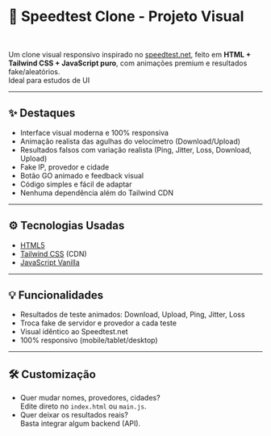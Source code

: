 # 🚀 Speedtest Clone - Projeto Visual


<br>

Um clone visual responsivo inspirado no [speedtest.net](https://www.speedtest.net), feito em **HTML + Tailwind CSS + JavaScript puro**, com animações premium e resultados fake/aleatórios.  
Ideal para estudos de UI

---

## ✨ **Destaques**

- Interface visual moderna e 100% responsiva
- Animação realista das agulhas do velocímetro (Download/Upload)
- Resultados falsos com variação realista (Ping, Jitter, Loss, Download, Upload)
- Fake IP, provedor e cidade
- Botão GO animado e feedback visual
- Código simples e fácil de adaptar
- Nenhuma dependência além do Tailwind CDN
---

## ⚙️ **Tecnologias Usadas**

- [HTML5](https://developer.mozilla.org/en-US/docs/Web/Guide/HTML/HTML5)
- [Tailwind CSS](https://tailwindcss.com/) (CDN)
- [JavaScript Vanilla](https://developer.mozilla.org/en-US/docs/Web/JavaScript)

---

## 💡 **Funcionalidades**

- Resultados de teste animados: Download, Upload, Ping, Jitter, Loss
- Troca fake de servidor e provedor a cada teste
- Visual idêntico ao Speedtest.net
- 100% responsivo (mobile/tablet/desktop)

---

## 🛠️ **Customização**

- Quer mudar nomes, provedores, cidades?  
  Edite direto no `index.html` ou `main.js`.
- Quer deixar os resultados reais?  
  Basta integrar algum backend (API).


